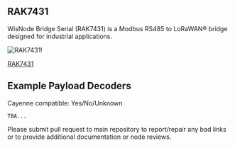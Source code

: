 ## RAK7431

WisNode Bridge Serial (RAK7431) is a Modbus RS485 to LoRaWAN® bridge designed for industrial applications.

![RAK7431!](https://docs.rakwireless.com/assets/images/wisnode/rak7431/datasheet/RAK7431_buy.png)

[RAK7431](https://docs.rakwireless.com/Product-Categories/WisNode/RAK7431/Datasheet/#description)

## Example Payload Decoders
Cayenne compatible: Yes/No/Unknown

```
TBA...
```

Please submit pull request to main repository to report/repair any bad links or to provide additional documentation or node reviews.